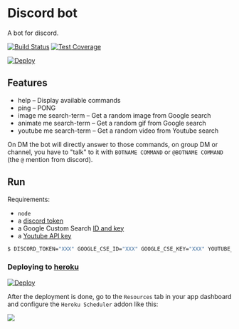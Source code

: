 # Discord bot

A bot for discord.

[![Build Status](https://img.shields.io/travis/chadrien/discord-bot.svg)](https://travis-ci.org/chadrien/discord-bot)
[![Test Coverage](https://img.shields.io/codeclimate/coverage/github/chadrien/discord-bot.svg)](https://codeclimate.com/github/chadrien/discord-bot/coverage)

[![Deploy](https://www.herokucdn.com/deploy/button.svg)](https://heroku.com/deploy?template=https://github.com/chadrien/discord-bot/)

## Features

* help – Display available commands
* ping – PONG
* image me search-term – Get a random image from Google search
* animate me search-term – Get a random gif from Google search
* youtube me search-term – Get a random video from Youtube search

On DM the bot will directly answer to those commands, on group DM or channel, you have to "talk" to it
with `BOTNAME COMMAND` or `@BOTNAME COMMAND` (the `@` mention from discord).

## Run

Requirements:

* `node`
* a [discord token](https://discordapp.com/developers/applications/me)
* a Google Custom Search [ID and key](https://cse.google.com)
* a [Youtube API key](https://console.developers.google.com/apis/)

```bash
$ DISCORD_TOKEN="XXX" GOOGLE_CSE_ID="XXX" GOOGLE_CSE_KEY="XXX" YOUTUBE_API_KEY="XXX" BOT_NAME="NAME" npm start
```

### Deploying to [heroku](https://heroku.com/)


[![Deploy](https://www.herokucdn.com/deploy/button.svg)](https://heroku.com/deploy?template=https://github.com/chadrien/discord-bot/)

After the deployment is done, go to the `Resources` tab in your app dashboard and configure the `Heroku Scheduler` addon like this:

![](http://i.imgur.com/th6aBOg.png)
